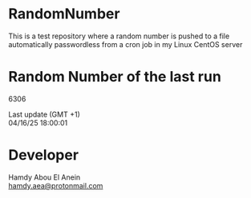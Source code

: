 # RandomNumber    
This is a test repository where a random number is pushed to a file automatically passwordless from a cron job in my Linux CentOS server    
# Random Number of the last run   
6306
      
Last update (GMT +1)    
04/16/25 18:00:01
# Developer    
Hamdy Abou El Anein   
hamdy.aea@protonmail.com
